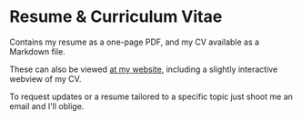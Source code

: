 # Resume & Curriculum Vitae

Contains my resume as a one-page PDF, and my CV available as a Markdown file.

These can also be viewed [at my website](http://parkeraddison.com/resume.html), including a slightly interactive webview of my CV.

To request updates or a resume tailored to a specific topic just shoot me an email and I'll oblige.